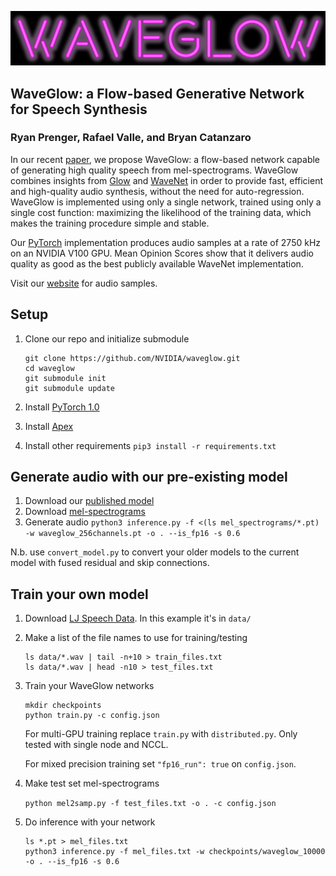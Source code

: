 ![WaveGlow](waveglow_logo.png "WaveGLow")

## WaveGlow: a Flow-based Generative Network for Speech Synthesis

### Ryan Prenger, Rafael Valle, and Bryan Catanzaro

In our recent [paper], we propose WaveGlow: a flow-based network capable of
generating high quality speech from mel-spectrograms. WaveGlow combines insights
from [Glow] and [WaveNet] in order to provide fast, efficient and high-quality
audio synthesis, without the need for auto-regression. WaveGlow is implemented
using only a single network, trained using only a single cost function:
maximizing the likelihood of the training data, which makes the training
procedure simple and stable.

Our [PyTorch] implementation produces audio samples at a rate of 2750
kHz on an NVIDIA V100 GPU. Mean Opinion Scores show that it delivers audio
quality as good as the best publicly available WaveNet implementation.

Visit our [website] for audio samples.

## Setup

1. Clone our repo and initialize submodule

   ```command
   git clone https://github.com/NVIDIA/waveglow.git
   cd waveglow
   git submodule init
   git submodule update
   ```

2. Install [PyTorch 1.0]  

3. Install [Apex]

4. Install other requirements `pip3 install -r requirements.txt`

## Generate audio with our pre-existing model

1. Download our [published model]
2. Download [mel-spectrograms]
3. Generate audio `python3 inference.py -f <(ls mel_spectrograms/*.pt) -w waveglow_256channels.pt -o . --is_fp16 -s 0.6`  

N.b. use `convert_model.py` to convert your older models to the current model
with fused residual and skip connections.

## Train your own model

1. Download [LJ Speech Data]. In this example it's in `data/`

2. Make a list of the file names to use for training/testing

   ```command
   ls data/*.wav | tail -n+10 > train_files.txt
   ls data/*.wav | head -n10 > test_files.txt
   ```

3. Train your WaveGlow networks

   ```command
   mkdir checkpoints
   python train.py -c config.json
   ```

   For multi-GPU training replace `train.py` with `distributed.py`.  Only tested with single node and NCCL.

   For mixed precision training set `"fp16_run": true` on `config.json`.

4. Make test set mel-spectrograms

   `python mel2samp.py -f test_files.txt -o . -c config.json`

5. Do inference with your network

   ```command
   ls *.pt > mel_files.txt
   python3 inference.py -f mel_files.txt -w checkpoints/waveglow_10000 -o . --is_fp16 -s 0.6
   ```

[//]: # (TODO)
[//]: # (PROVIDE INSTRUCTIONS FOR DOWNLOADING LJS)
[pytorch 1.0]: https://github.com/pytorch/pytorch#installation
[website]: https://nv-adlr.github.io/WaveGlow
[paper]: https://arxiv.org/abs/1811.00002
[WaveNet implementation]: https://github.com/r9y9/wavenet_vocoder
[Glow]: https://blog.openai.com/glow/
[WaveNet]: https://deepmind.com/blog/wavenet-generative-model-raw-audio/
[PyTorch]: http://pytorch.org
[published model]: https://drive.google.com/file/d/1WsibBTsuRg_SF2Z6L6NFRTT-NjEy1oTx/view?usp=sharing
[mel-spectrograms]: https://drive.google.com/file/d/1g_VXK2lpP9J25dQFhQwx7doWl_p20fXA/view?usp=sharing
[LJ Speech Data]: https://keithito.com/LJ-Speech-Dataset
[Apex]: https://github.com/nvidia/apex
